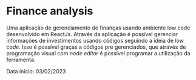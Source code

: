# Finance analysis
Uma aplicação de gerenciamento de finanças usando ambiente low code desenvolvido em ReactJs. 
Através da aplicação é possível gerenciar informações de investimentos usando códigos seguindo a ideia de _low code_. Isso é possível graças a códigos pre gerenciados, que através de programação visual com _node editor_ é possível programar a utilização da ferramenta.

Data início: 03/02/2023
